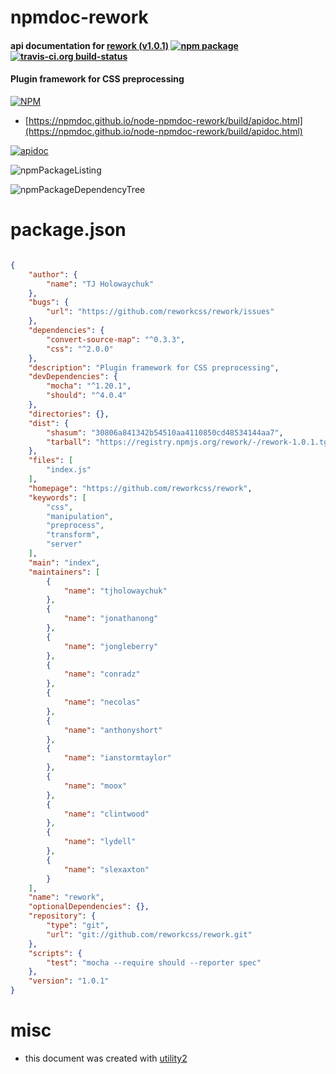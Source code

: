 # npmdoc-rework

#### api documentation for  [rework (v1.0.1)](https://github.com/reworkcss/rework)  [![npm package](https://img.shields.io/npm/v/npmdoc-rework.svg?style=flat-square)](https://www.npmjs.org/package/npmdoc-rework) [![travis-ci.org build-status](https://api.travis-ci.org/npmdoc/node-npmdoc-rework.svg)](https://travis-ci.org/npmdoc/node-npmdoc-rework)

#### Plugin framework for CSS preprocessing

[![NPM](https://nodei.co/npm/rework.png?downloads=true&downloadRank=true&stars=true)](https://www.npmjs.com/package/rework)

- [https://npmdoc.github.io/node-npmdoc-rework/build/apidoc.html](https://npmdoc.github.io/node-npmdoc-rework/build/apidoc.html)

[![apidoc](https://npmdoc.github.io/node-npmdoc-rework/build/screenCapture.buildCi.browser.%252Ftmp%252Fbuild%252Fapidoc.html.png)](https://npmdoc.github.io/node-npmdoc-rework/build/apidoc.html)

![npmPackageListing](https://npmdoc.github.io/node-npmdoc-rework/build/screenCapture.npmPackageListing.svg)

![npmPackageDependencyTree](https://npmdoc.github.io/node-npmdoc-rework/build/screenCapture.npmPackageDependencyTree.svg)



# package.json

```json

{
    "author": {
        "name": "TJ Holowaychuk"
    },
    "bugs": {
        "url": "https://github.com/reworkcss/rework/issues"
    },
    "dependencies": {
        "convert-source-map": "^0.3.3",
        "css": "^2.0.0"
    },
    "description": "Plugin framework for CSS preprocessing",
    "devDependencies": {
        "mocha": "^1.20.1",
        "should": "^4.0.4"
    },
    "directories": {},
    "dist": {
        "shasum": "30806a841342b54510aa4110850cd48534144aa7",
        "tarball": "https://registry.npmjs.org/rework/-/rework-1.0.1.tgz"
    },
    "files": [
        "index.js"
    ],
    "homepage": "https://github.com/reworkcss/rework",
    "keywords": [
        "css",
        "manipulation",
        "preprocess",
        "transform",
        "server"
    ],
    "main": "index",
    "maintainers": [
        {
            "name": "tjholowaychuk"
        },
        {
            "name": "jonathanong"
        },
        {
            "name": "jongleberry"
        },
        {
            "name": "conradz"
        },
        {
            "name": "necolas"
        },
        {
            "name": "anthonyshort"
        },
        {
            "name": "ianstormtaylor"
        },
        {
            "name": "moox"
        },
        {
            "name": "clintwood"
        },
        {
            "name": "lydell"
        },
        {
            "name": "slexaxton"
        }
    ],
    "name": "rework",
    "optionalDependencies": {},
    "repository": {
        "type": "git",
        "url": "git://github.com/reworkcss/rework.git"
    },
    "scripts": {
        "test": "mocha --require should --reporter spec"
    },
    "version": "1.0.1"
}
```



# misc
- this document was created with [utility2](https://github.com/kaizhu256/node-utility2)
